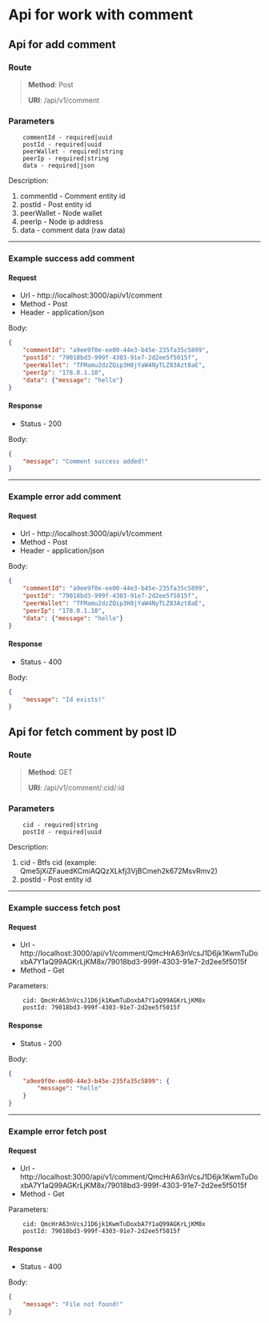 # Api for work with comment

## Api for add comment

### Route
> **Method**: Post
>
> **URI**: /api/v1/comment

### Parameters
```
    commentId - required|uuid
    postId - required|uuid
    peerWallet - required|string
    peerIp - required|string
    data - required|json
```

Description:
1. commentId - Comment entity id
2. postId - Post entity id
3. peerWallet - Node wallet
4. peerIp - Node ip address
5. data - comment data (raw data)
---------------------------------------------------------
### Example success add comment

#### Request 

* Url - http://localhost:3000/api/v1/comment
* Method - Post
* Header - application/json

Body:
```json
{
	"commentId": "a9ee9f0e-ee00-44e3-b45e-235fa35c5899",
	"postId": "79018bd3-999f-4303-91e7-2d2ee5f5015f",
	"peerWallet": "TFMamu2dzZQip3H8jYaW4NyTLZ83Azt8aE",
	"peerIp": "178.0.1.10",
	"data": {"message": "hello"}
}
``` 

#### Response
* Status - 200

Body:
```json
{
	"message": "Comment success added!"
}
``` 
---------------------------------------------------------
### Example error add comment

#### Request 

* Url - http://localhost:3000/api/v1/comment
* Method - Post
* Header - application/json

Body:
```json
{
	"commentId": "a9ee9f0e-ee00-44e3-b45e-235fa35c5899",
	"postId": "79018bd3-999f-4303-91e7-2d2ee5f5015f",
	"peerWallet": "TFMamu2dzZQip3H8jYaW4NyTLZ83Azt8aE",
	"peerIp": "178.0.1.10",
	"data": {"message": "hello"}
}
``` 

#### Response
* Status - 400

Body:
```json
{
	"message": "Id exists!"
}
``` 

## Api for fetch comment by post ID

### Route
> **Method**: GET
>
> **URI**: /api/v1/comment/:cid/:id

### Parameters
```
    cid - required|string
    postId - required|uuid
```

Description:
1. cid - Btfs cid (example: Qme5jXiZFauedKCmiAQQzXLkfj3VjBCmeh2k672MsvRmv2)
2. postId - Post entity id
---------------------------------------------------------
### Example success fetch post

#### Request 

* Url - http://localhost:3000/api/v1/comment/QmcHrA63nVcsJ1D6jk1KwmTuDoxbA7Y1aQ99AGKrLjKM8x/79018bd3-999f-4303-91e7-2d2ee5f5015f
* Method - Get

Parameters:
```
    cid: QmcHrA63nVcsJ1D6jk1KwmTuDoxbA7Y1aQ99AGKrLjKM8x
    postId: 79018bd3-999f-4303-91e7-2d2ee5f5015f
``` 

#### Response
* Status - 200

Body:
```json
{
    "a9ee9f0e-ee00-44e3-b45e-235fa35c5899": {
        "message": "hello"
    }
}
``` 
---------------------------------------------------------
### Example error fetch post

#### Request 

* Url - http://localhost:3000/api/v1/comment/QmcHrA63nVcsJ1D6jk1KwmTuDoxbA7Y1aQ99AGKrLjKM8x/79018bd3-999f-4303-91e7-2d2ee5f5015f
* Method - Get

Parameters:
```
    cid: QmcHrA63nVcsJ1D6jk1KwmTuDoxbA7Y1aQ99AGKrLjKM8x
    postId: 79018bd3-999f-4303-91e7-2d2ee5f5015f
``` 

#### Response
* Status - 400

Body:
```json
{
	"message": "File not found!"
}
``` 
